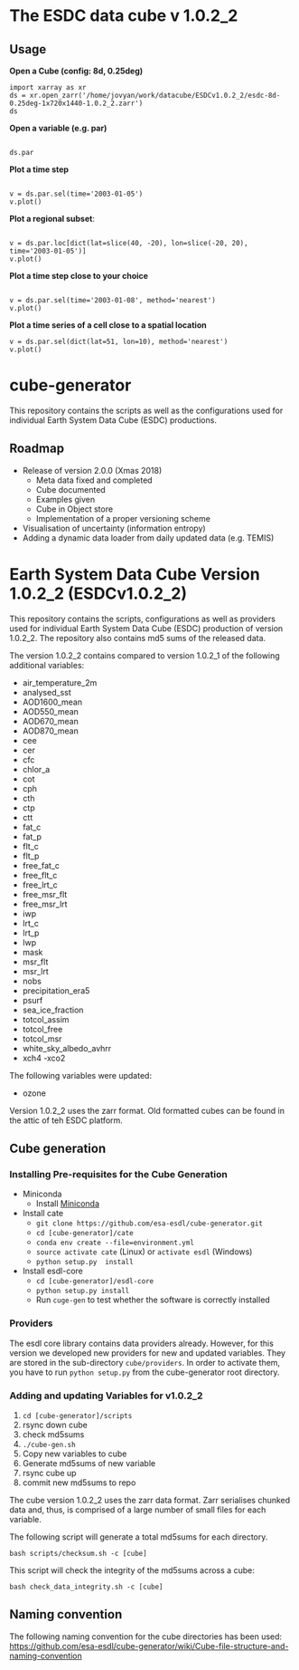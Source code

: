 # The ESDC data cube v 1.0.2_2


## Usage



__Open a Cube (config: 8d, 0.25deg)__

```
import xarray as xr
ds = xr.open_zarr('/home/jovyan/work/datacube/ESDCv1.0.2_2/esdc-8d-0.25deg-1x720x1440-1.0.2_2.zarr')
ds
```


__Open a variable (e.g. par)__

```

ds.par

```

__Plot a time step__

```

v = ds.par.sel(time='2003-01-05')
v.plot()

```

__Plot a regional subset__:

```

v = ds.par.loc[dict(lat=slice(40, -20), lon=slice(-20, 20), time='2003-01-05')]
v.plot()
```


__Plot a time step close to your choice__

```

v = ds.par.sel(time='2003-01-08', method='nearest')
v.plot()

```


__Plot a time series of a cell close to a spatial location__


```
v = ds.par.sel(dict(lat=51, lon=10), method='nearest')
v.plot()

```


# cube-generator

This repository contains the scripts as well as the configurations used for individual Earth System Data Cube (ESDC) productions. 

## Roadmap

* Release of version 2.0.0 (Xmas 2018)
  - Meta data fixed and completed
  - Cube documented
  - Examples given
  - Cube in Object store
  - Implementation of a proper versioning scheme
* Visualisation of uncertainty (information entropy)
* Adding a dynamic data loader from daily updated data (e.g. TEMIS)

# Earth System Data Cube Version 1.0.2_2 (ESDCv1.0.2_2)

This repository contains the scripts, configurations as well as providers used for individual Earth System Data Cube (ESDC) production of version 1.0.2_2. 
The repository also contains md5 sums of the released data.

The version 1.0.2_2 contains compared to version 1.0.2_1 of the following
additional variables:

- air_temperature_2m
- analysed_sst
- AOD1600_mean
- AOD550_mean
- AOD670_mean
- AOD870_mean
- cee
- cer
- cfc
- chlor_a
- cot
- cph
- cth
- ctp
- ctt
- fat_c
- fat_p
- flt_c
- flt_p
- free_fat_c
- free_flt_c
- free_lrt_c
- free_msr_flt
- free_msr_lrt
- iwp
- lrt_c
- lrt_p
- lwp
- mask
- msr_flt
- msr_lrt
- nobs
- precipitation_era5
- psurf
- sea_ice_fraction
- totcol_assim
- totcol_free
- totcol_msr
- white_sky_albedo_avhrr
- xch4
-xco2


The following variables were updated:

- ozone 


Version 1.0.2_2 uses the zarr format. Old formatted cubes can be found in
the attic of teh ESDC platform. 

## Cube generation

### Installing Pre-requisites for the Cube Generation

* Miniconda
  * Install [Miniconda](https://conda.io/miniconda.html)
* Install cate
  * `git clone https://github.com/esa-esdl/cube-generator.git`
  * `cd [cube-generator]/cate`
  * `conda env create --file=environment.yml`
  * `source activate cate` (Linux) or `activate esdl` (Windows)
  * `python setup.py  install`
* Install esdl-core
  * `cd [cube-generator]/esdl-core`
  * `python setup.py install`
  * Run `cuge-gen` to test whether the software is correctly installed

### Providers

The esdl core library contains data providers already. However, for this version we developed new
providers for new and updated variables. They are stored in the sub-directory `cube/providers`. In order
to activate them, you have to run `python setup.py` from the cube-generator root directory. 

### Adding and updating Variables for v1.0.2_2

1. `cd [cube-generator]/scripts`
2. rsync down cube
3. check md5sums
4. `./cube-gen.sh`
5. Copy new variables to cube
6. Generate md5sums of new variable
7. rsync cube up
8. commit new md5sums to repo

The cube version 1.0.2_2 uses the zarr data format. Zarr serialises chunked
data and, thus, is comprised of a large number of small files for each variable.

The following script will generate a total md5sums for each directory.

```
bash scripts/checksum.sh -c [cube]
```

This script will check the integrity of the md5sums across a cube:

```
bash check_data_integrity.sh -c [cube]
```

## Naming convention

The following naming convention for the cube directories has been used: https://github.com/esa-esdl/cube-generator/wiki/Cube-file-structure-and-naming-convention


